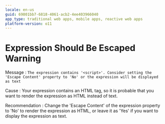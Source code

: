 ```yaml
---
locale: en-us
guid: 69801bb7-6818-4061-acb2-4ee403966040
app_type: traditional web apps, mobile apps, reactive web apps
platform-version: o11
---
```


# Expression Should Be Escaped Warning

Message
:   `The expression contains '<script>'. Consider setting the 'Escape Content' property to 'No' or the expression will be displayed as text`

Cause
:   Your expression contains an HTML tag, so it is probable that you want to render the expression as HTML instead of text.

Recommendation
:   Change the 'Escape Content' of the expression property to 'No' to render the expression as HTML, or leave it as 'Yes' if you want to display the expression as text.
